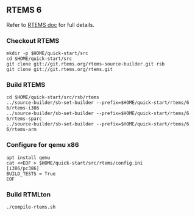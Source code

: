 ## RTEMS 6

Refer to [RTEMS doc](https://docs.rtems.org/branches/master/user/start/sources.html#git) for full details. 

### Checkout RTEMS

```
mkdir -p $HOME/quick-start/src
cd $HOME/quick-start/src
git clone git://git.rtems.org/rtems-source-builder.git rsb
git clone git://git.rtems.org/rtems.git
```

### Build RTEMS

```
cd $HOME/quick-start/src/rsb/rtems
../source-builder/sb-set-builder --prefix=$HOME/quick-start/rtems/6 6/rtems-i386
../source-builder/sb-set-builder --prefix=$HOME/quick-start/rtems/6 6/rtems-sparc
../source-builder/sb-set-builder --prefix=$HOME/quick-start/rtems/6 6/rtems-arm
```

### Configure for qemu x86 

```
apt install qemu
cat <<EOF > $HOME/quick-start/src/rtems/config.ini
[i386/pc386]
BUILD_TESTS = True
EOF
```

### Build RTMLton 

`./compile-rtems.sh`

